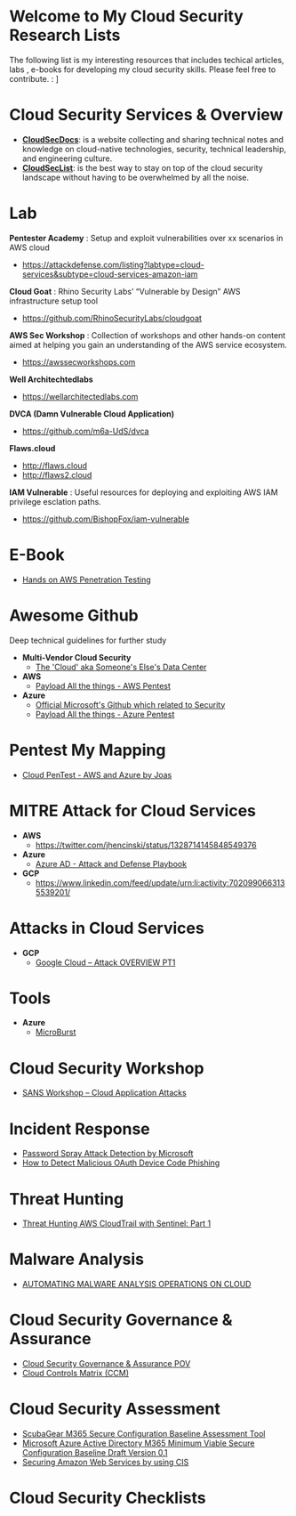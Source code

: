 
# Welcome to My Cloud Security Research Lists

The following list is my interesting resources that includes techical articles, labs , e-books for developing my cloud security skills. 
Please feel free to contribute. : ]

# Cloud Security Services & Overview
- [**CloudSecDocs**](https://cloudsecdocs.com): is a website collecting and sharing technical notes and knowledge on cloud-native technologies, security, technical leadership, and engineering culture.
- [**CloudSecList**](https://cloudseclist.com/): is the best way to stay on top of the cloud security landscape without having to be overwhelmed by all the noise. 
# Lab
**Pentester Academy** : Setup and exploit vulnerabilities over xx scenarios in AWS cloud
 - https://attackdefense.com/listing?labtype=cloud-services&subtype=cloud-services-amazon-iam 

**Cloud Goat** : Rhino Security Labs’ “Vulnerable by Design” AWS infrastructure setup tool
 - https://github.com/RhinoSecurityLabs/cloudgoat

**AWS Sec Workshop** : Collection of workshops and other hands-on content aimed at helping you gain an understanding of the AWS service ecosystem.
  - https://awssecworkshops.com

 **Well Architechtedlabs**
   - https://wellarchitectedlabs.com
   
   **DVCA (Damn Vulnerable Cloud Application)**
   - https://github.com/m6a-UdS/dvca

**Flaws.cloud**
- http://flaws.cloud
- http://flaws2.cloud

**IAM Vulnerable** : Useful resources for deploying and exploiting AWS IAM privilege esclation paths.
- https://github.com/BishopFox/iam-vulnerable

# E-Book
- [Hands on AWS Penetration Testing](https://www.packtpub.com/product/hands-on-aws-penetration-testing-with-kali-linux/9781789136722)

# Awesome Github
Deep technical guidelines for further study

- **Multi-Vendor Cloud Security**
	- [The 'Cloud' aka Someone's Else's Data Center](https://github.com/rmusser01/Infosec_Reference/blob/master/Draft/Cloud.md)
- **AWS** 
	- [Payload All the things - AWS Pentest](https://github.com/swisskyrepo/PayloadsAllTheThings/blob/master/Methodology%20and%20Resources/Cloud%20-%20AWS%20Pentest.md)
- **Azure**
	- [Official Microsoft's Github which related to Security ](https://github.com/MicrosoftDocs/security/tree/main/compass)
	- [Payload All the things - Azure Pentest](https://github.com/swisskyrepo/PayloadsAllTheThings/blob/master/Methodology%20and%20Resources/Cloud%20-%20Azure%20Pentest.md)

# Pentest My Mapping
- [Cloud PenTest - AWS and Azure by Joas](https://github.com/CyberSecurityUP/Awesome-Cloud-PenTest/raw/main/Cloud%20PenTest%20-%20AWS%20and%20Azure%20by%20Joas.pdf)

# MITRE Attack for Cloud Services
- **AWS**
	- https://twitter.com/jhencinski/status/1328714145848549376
- **Azure**
 	- [Azure AD - Attack and Defense Playbook](https://github.com/Cloud-Architekt/AzureAD-Attack-Defense)
- **GCP**
	- https://www.linkedin.com/feed/update/urn:li:activity:7020990663135539201/

# Attacks in Cloud Services
- **GCP**
	- [ Google Cloud – Attack OVERVIEW PT1](https://www.linkedin.com/feed/update/urn:li:activity:7021453644281569280/?updateEntityUrn=urn%3Ali%3Afs_feedUpdate%3A%28V2%2Curn%3Ali%3Aactivity%3A7021453644281569280%29)

# Tools
- **Azure**
	- [MicroBurst](https://github.com/NetSPI/MicroBurst)

# Cloud Security Workshop
- [SANS Workshop – Cloud Application Attacks](https://www.linkedin.com/feed/update/urn:li:activity:7019692097079267328/?updateEntityUrn=urn%3Ali%3Afs_feedUpdate%3A%28V2%2Curn%3Ali%3Aactivity%3A7019692097079267328%29) 

# Incident Response
- [Password Spray Attack Detection by Microsoft](https://github.com/MicrosoftDocs/security/blob/main/compass/incident-response-playbook-password-spray.md)
- [How to Detect Malicious OAuth Device Code Phishing](https://www.inversecos.com/2022/12/how-to-detect-malicious-oauth-device.html?m=1)

# Threat Hunting
- [Threat Hunting AWS CloudTrail with Sentinel: Part 1](https://www.binarydefense.com/threat-hunting-aws-cloudtrail-with-sentinel-part-1/#_msocom_2)

# Malware Analysis
- [AUTOMATING MALWARE ANALYSIS OPERATIONS ON CLOUD](https://www.linkedin.com/posts/flavioqueiroz_automating-malware-analysis-operations-activity-7018525965056126976-sBOs?utm_source=share&utm_medium=member_desktop)

# Cloud Security Governance & Assurance
- [ Cloud Security Governance & Assurance POV](https://www.linkedin.com/posts/freddymacho_pov-cloud-security-governance-assurance-activity-7013157686728884224-9vNE?utm_source=share&utm_medium=member_desktop)
- [Cloud Controls Matrix (CCM)](https://cloudsecurityalliance.org/research/cloud-controls-matrix)

# Cloud Security Assessment
- [ScubaGear M365 Secure Configuration Baseline Assessment Tool](https://github.com/cisagov/ScubaGear/tree/main/baselines)
- [Microsoft Azure Active Directory M365 Minimum Viable Secure Configuration Baseline Draft Version 0.1](https://www.cisa.gov/sites/default/files/publications/Microsoft%20Azure%20Active%20Directory%20M365%20Minimum%20Viable%20SCB%20Draft%20v0.1.pdf)
- [Securing Amazon Web Services by using CIS](https://www.cisecurity.org/benchmark/amazon_web_services)

# Cloud Security Checklists
